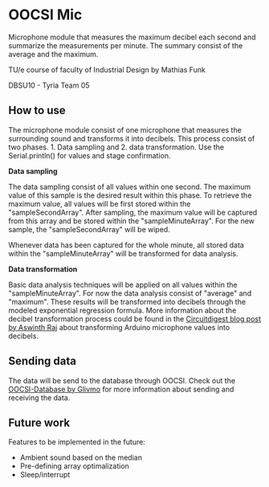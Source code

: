 # OOCSI Mic 
 
Microphone module that measures the maximum decibel each second and summarize the measurements per minute. The summary consist of the average and the maximum.

TU/e course of faculty of Industrial Design by Mathias Funk

DBSU10 - Tyria Team 05

## How to use
The microphone module consist of one microphone that measures the surrounding sound and transforms it into decibels. This process consist of two phases. 1. Data sampling and 2. data transformation. 
Use the Serial.println() for values and stage confirmation.

**Data sampling**

The data sampling consist of all values within one second. The maximum value of this sample is the desired result within this phase. To retrieve the maximum value, all values will be first stored within the "sampleSecondArray". After sampling, the maximum value will be captured from this array and be stored within the "sampleMinuteArray". For the new sample, the "sampleSecondArray" will be wiped. 

Whenever data has been captured for the whole minute, all stored data within the "sampleMinuteArray" will be transformed for data analysis.

**Data transformation**

Basic data analysis techniques will be applied on all values within the "sampleMinuteArray". For now the data analysis consist of "average" and "maximum". These results will be transformed into decibels through the modeled exponential regression formula. More information about the decibel transformation process could be found in the [Circuitdigest blog post by Aswinth Raj](https://circuitdigest.com/microcontroller-projects/arduino-sound-level-measurement) about transforming Arduino microphone values into decibels.

## Sending data
The data will be send to the database through OOCSI. Check out the [OOCSI-Database by Glivmo](https://github.com/Glivmo/OOCSI-Database) for more information about sending and receiving the data.

## Future work
Features to be implemented in the future:
- Ambient sound based on the median
- Pre-defining array optimalization
- Sleep/interrupt
